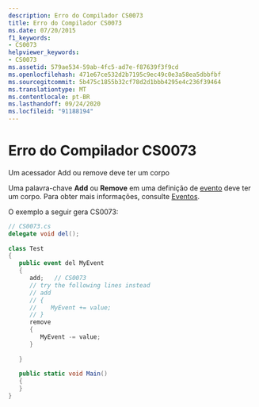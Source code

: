 ```yaml
---
description: Erro do Compilador CS0073
title: Erro do Compilador CS0073
ms.date: 07/20/2015
f1_keywords:
- CS0073
helpviewer_keywords:
- CS0073
ms.assetid: 579ae534-59ab-4fc5-ad7e-f87639f3f9cd
ms.openlocfilehash: 471e67ce532d2b7195c9ec49c0e3a58ea5dbbfbf
ms.sourcegitcommit: 5b475c1855b32cf78d2d1bbb4295e4c236f39464
ms.translationtype: MT
ms.contentlocale: pt-BR
ms.lasthandoff: 09/24/2020
ms.locfileid: "91188194"
---
```

# <a name="compiler-error-cs0073"></a>Erro do Compilador CS0073

Um acessador Add ou remove deve ter um corpo  
  
 Uma palavra-chave **Add** ou **Remove** em uma definição de [evento](../language-reference/keywords/event.md) deve ter um corpo. Para obter mais informações, consulte [Eventos](../programming-guide/events/index.md).  
  
 O exemplo a seguir gera CS0073:  
  
```csharp  
// CS0073.cs  
delegate void del();  
  
class Test  
{  
   public event del MyEvent  
   {  
      add;   // CS0073  
      // try the following lines instead  
      // add  
      // {  
      //    MyEvent += value;  
      // }  
      remove  
      {  
         MyEvent -= value;  
      }  
  
   }  
  
   public static void Main()  
   {  
   }  
}  
```
